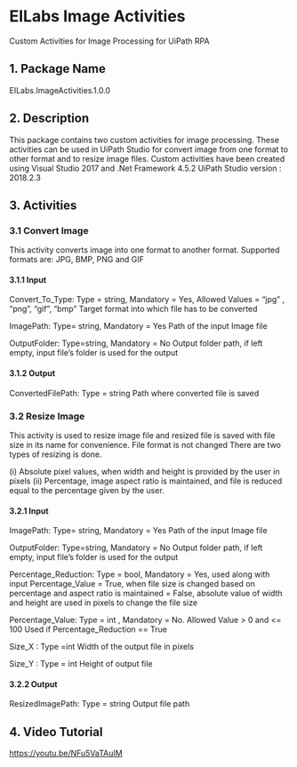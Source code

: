 # EILabs Image Activities
Custom Activities for Image Processing  for UiPath RPA

## 1.	Package Name
EILabs.ImageActivities.1.0.0
## 2.	Description
This package contains two custom activities for image processing. These activities can be used in UiPath Studio for convert image from one format to other format and to resize image files. Custom activities have been created using Visual Studio 2017 and .Net Framework 4.5.2
UiPath Studio version : 2018.2.3
## 3.	Activities
### 3.1	Convert Image
This activity converts image into one format to another format. Supported formats are: JPG, BMP, PNG and GIF
#### 3.1.1	Input
Convert_To_Type:  Type = string, Mandatory = Yes, Allowed Values = “jpg” , “png”, “gif”, “bmp”
 Target format into which file has to be converted
 
ImagePath: Type= string, Mandatory = Yes 
Path of the input Image file

OutputFolder: Type=string, Mandatory = No 
	Output folder path, if left empty, input file’s folder is used for the output
  
#### 3.1.2 Output
ConvertedFilePath: Type = string
Path where converted file is saved

### 3.2 Resize Image
This activity is used to resize image file and resized file is saved with file size in its name for convenience. File format is not changed 
There are two types of resizing is done.

(i)	Absolute pixel values, when width and height is provided by the user in pixels
(ii)	Percentage, image aspect ratio is maintained, and file is reduced equal to the percentage given by the user.

#### 3.2.1	Input
ImagePath: Type= string, Mandatory = Yes 
Path of the input Image file

OutputFolder: Type=string, Mandatory = No 
	Output folder path, if left empty, input file’s folder is used for the output
  
Percentage_Reduction: Type = bool, Mandatory = Yes, used along with input Percentage_Value
= True, when file size is changed based on percentage and aspect ratio is maintained
= False, absolute value of width and height are used in pixels to change the file size

Percentage_Value: Type = int , Mandatory = No. Allowed Value  > 0 and <= 100
Used if Percentage_Reduction == True

Size_X : Type =int
Width of the output file in pixels

Size_Y : Type = int
Height of output file

#### 3.2.2 Output
ResizedImagePath: Type = string 
Output file path

## 4. Video Tutorial
https://youtu.be/NFu5VaTAuIM
